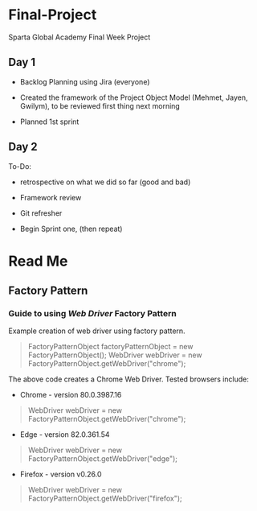 # Final-Project
Sparta Global Academy Final Week Project

## Day 1

* Backlog Planning using Jira (everyone)

* Created the framework of the Project Object Model (Mehmet, Jayen, Gwilym), to be reviewed first thing next morning

* Planned 1st sprint

## Day 2

To-Do: 

* retrospective on what we did so far (good and bad)

* Framework review

* Git refresher 

* Begin Sprint one, (then repeat)  


# Read Me

## Factory Pattern
### Guide to using *Web Driver* Factory Pattern

Example creation of web driver using factory pattern.
> FactoryPatternObject factoryPatternObject = new FactoryPatternObject();
> WebDriver webDriver = new FactoryPatternObject.getWebDriver("chrome");

The above code creates a Chrome Web Driver.
Tested browsers include:

* Chrome - version 80.0.3987.16
> WebDriver webDriver = new FactoryPatternObject.getWebDriver("chrome");
* Edge - version 82.0.361.54
> WebDriver webDriver = new FactoryPatternObject.getWebDriver("edge");
* Firefox - version v0.26.0
> WebDriver webDriver = new FactoryPatternObject.getWebDriver("firefox");

